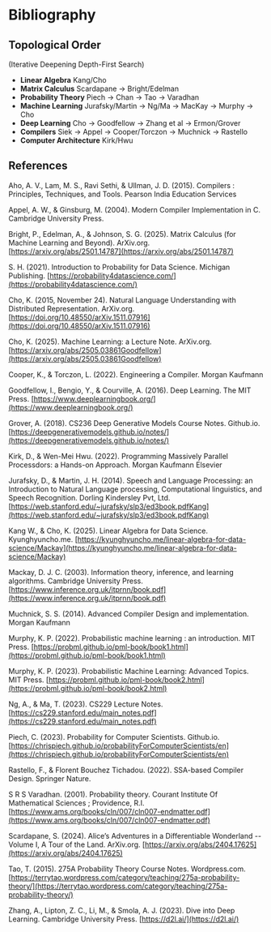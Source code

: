 # Bibliography

## Topological Order
(Iterative Deepening Depth-First Search)
- **Linear Algebra** Kang/Cho
- **Matrix Calculus** Scardapane -> Bright/Edelman
- **Probability Theory** Piech -> Chan -> Tao -> Varadhan
- **Machine Learning** Jurafsky/Martin -> Ng/Ma -> MacKay -> Murphy -> Cho
- **Deep Learning** Cho -> Goodfellow -> Zhang et al -> Ermon/Grover
- **Compilers** Siek -> Appel -> Cooper/Torczon -> Muchnick -> Rastello
- **Computer Architecture** Kirk/Hwu

## References

Aho, A. V., Lam, M. S., Ravi Sethi, & Ullman, J. D. (2015). Compilers : Principles, Techniques, and Tools. Pearson India Education Services

Appel, A. W., & Ginsburg, M. (2004). Modern Compiler Implementation in C. Cambridge University Press.

Bright, P., Edelman, A., & Johnson, S. G. (2025). Matrix Calculus (for Machine Learning and Beyond). ArXiv.org. [https://arxiv.org/abs/2501.14787](https://arxiv.org/abs/2501.14787)

S. H. (2021). Introduction to Probability for Data Science. Michigan Publishing. [https://probability4datascience.com/](https://probability4datascience.com/)

Cho, K. (2015, November 24). Natural Language Understanding with Distributed Representation. ArXiv.org. [https://doi.org/10.48550/arXiv.1511.07916](https://doi.org/10.48550/arXiv.1511.07916)

Cho, K. (2025). Machine Learning: a Lecture Note. ArXiv.org. [https://arxiv.org/abs/2505.03861Goodfellow](https://arxiv.org/abs/2505.03861Goodfellow)

Cooper, K., & Torczon, L. (2022). Engineering a Compiler. Morgan Kaufmann

Goodfellow, I., Bengio, Y., & Courville, A. (2016). Deep Learning. The MIT Press. [https://www.deeplearningbook.org/](https://www.deeplearningbook.org/)

Grover, A. (2018). CS236 Deep Generative Models Course Notes. Github.io. [https://deepgenerativemodels.github.io/notes/](https://deepgenerativemodels.github.io/notes/)

Kirk, D., & Wen-Mei Hwu. (2022). Programming Massively Parallel Processdors: a Hands-on Approach. Morgan Kaufmann Elsevier

Jurafsky, D., & Martin, J. H. (2014). Speech and Language Processing: an Introduction to Natural Language processing, Computational linguistics, and Speech Recognition. Dorling Kindersley Pvt, Ltd. [https://web.stanford.edu/~jurafsky/slp3/ed3book.pdfKang](https://web.stanford.edu/~jurafsky/slp3/ed3book.pdfKang)

Kang W., & Cho, K. (2025). Linear Algebra for Data Science. Kyunghyuncho.me. [https://kyunghyuncho.me/linear-algebra-for-data-science/Mackay](https://kyunghyuncho.me/linear-algebra-for-data-science/Mackay)

Mackay, D. J. C. (2003). Information theory, inference, and learning algorithms. Cambridge University Press. [https://www.inference.org.uk/itprnn/book.pdf](https://www.inference.org.uk/itprnn/book.pdf)

Muchnick, S. S. (2014). Advanced Compiler Design and implementation. Morgan Kaufmann

Murphy, K. P. (2022). Probabilistic machine learning : an introduction. MIT Press. [https://probml.github.io/pml-book/book1.html](https://probml.github.io/pml-book/book1.html)

Murphy, K. P. (2023). Probabilistic Machine Learning: Advanced Topics. MIT Press. [https://probml.github.io/pml-book/book2.html](https://probml.github.io/pml-book/book2.html)

Ng, A., & Ma, T. (2023). CS229 Lecture Notes. [https://cs229.stanford.edu/main_notes.pdf](https://cs229.stanford.edu/main_notes.pdf)

Piech, C. (2023). Probability for Computer Scientists. Github.io. [https://chrispiech.github.io/probabilityForComputerScientists/en](https://chrispiech.github.io/probabilityForComputerScientists/en)

Rastello, F., & Florent Bouchez Tichadou. (2022). SSA-based Compiler Design. Springer Nature.

S R S Varadhan. (2001). Probability theory. Courant Institute Of Mathematical Sciences ; Providence, R.I. [https://www.ams.org/books/cln/007/cln007-endmatter.pdf](https://www.ams.org/books/cln/007/cln007-endmatter.pdf)

Scardapane, S. (2024). Alice’s Adventures in a Differentiable Wonderland -- Volume I, A Tour of the Land. ArXiv.org. [https://arxiv.org/abs/2404.17625](https://arxiv.org/abs/2404.17625)

Tao, T. (2015). 275A Probability Theory Course Notes. Wordpress.com. [https://terrytao.wordpress.com/category/teaching/275a-probability-theory/](https://terrytao.wordpress.com/category/teaching/275a-probability-theory/)

Zhang, A., Lipton, Z. C., Li, M., & Smola, A. J. (2023). Dive into Deep Learning. Cambridge University Press. [https://d2l.ai/](https://d2l.ai/)